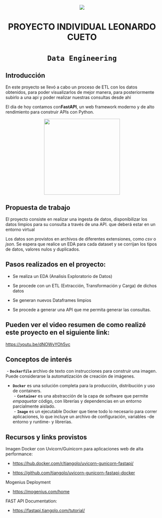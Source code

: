 <p align=center><img src=https://d31uz8lwfmyn8g.cloudfront.net/Assets/logo-henry-white-lg.png><p>

# <h1 align=center> **PROYECTO INDIVIDUAL LEONARDO CUETO** </h1>

# <h1 align=center>**`Data Engineering`**</h1>


## **Introducción**

En este proyecto se llevó a cabo un proceso de ETL con los datos obtenidos, para poder visualizarlos de mejor manera, para posteriormente subirlo a una api y poder realizar nuestras consultas desde ahí

El día de hoy contamos con**FastAPI**, un web framework moderno y de alto rendimiento para construir APIs con Python.
<p align=center>
<img src = 'https://images.squarespace-cdn.com/content/v1/5df3d8c5d2be5962e4f87890/1580626510144-Y6C73XYMHKFRTCY1TW74/apipy-logo.png?format=1000w' height=250><p>

## **Propuesta de trabajo**

El proyecto consiste en realizar una ingesta de datos, disponibilizar los datos limpios para su consulta a través de una API. que deberá estar en  un entorno virtual

Los datos son provistos en archivos de diferentes extensiones, como *csv* o *json*. Se espera que realice un EDA para cada dataset y se corrijan los tipos de datos, valores nulos y duplicados.



## **Pasos realizados en el proyecto:**
+ Se realiza un  EDA (Analisis Exploratorio de Datos)

+ Se procede con un ETL (Extracción, Transformación y Carga) de dichos datos

+ Se generan nuevos Dataframes limpios

+ Se procede a generar una API que me permita generar las consultas.



## **Pueden ver el video resumen de como realizé este proyecto en el siguiente link:**
https://youtu.be/dNOWvYOh5yc


## **Conceptos de interés**

&nbsp;- **`Dockerfile`** archivo de texto con instrucciones para construir una imagen. Puede considerarse la automatización de creación de imágenes. 
- **`Docker`** es una solución completa para la producción, distribución y uso de containers.  
&nbsp;- **`Container`** es una abstracción de la capa de software que permite *empaquetar* código, con librerías y dependencias en un entorno parcialmente aislado.  
&nbsp;- **`Image`** es un ejecutable Docker que tiene todo lo necesario para correr aplicaciones, lo que incluye un archivo de configuración, variables -de entorno y runtime- y librerías.  


## **Recursos y links provistos**

Imagen Docker con Uvicorn/Guinicorn para aplicaciones web de alta performance:

+ https://hub.docker.com/r/tiangolo/uvicorn-gunicorn-fastapi/ 

+ https://github.com/tiangolo/uvicorn-gunicorn-fastapi-docker

Mogenius Deployment

+ https://mogenius.com/home  

FAST API Documentation:

+ https://fastapi.tiangolo.com/tutorial/